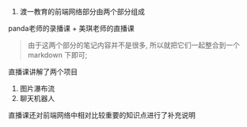 1. 渡一教育的前端网络部分由两个部分组成

panda老师的录播课 + 美琪老师的直播课

> 由于这两个部分的笔记内容并不是很多, 所以就把它们一起整合到一个 markdown 下即可;

直播课讲解了两个项目
1. 图片瀑布流
2. 聊天机器人

直播课还对前端网络中相对比较重要的知识点进行了补充说明